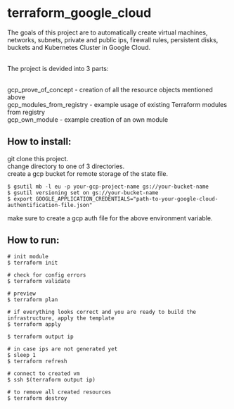 # terraform_google_cloud

The goals of this project are to automatically create virtual machines, networks, subnets, private and public ips, firewall rules, persistent disks, buckets and Kubernetes Cluster in Google Cloud.<br><br>

The project is devided into 3 parts:<br><br>

gcp_prove_of_concept        -   creation of all the resource objects mentioned above<br>
gcp_modules_from_registry   -   example usage of existing Terraform modules from registry <br>
gcp_own_module              -   example creation of an own module<br>

## How to install:

git clone this project.<br>
change directory to one of 3 directories.<br>
create a gcp bucket for remote storage of the state file.

```hcl
$ gsutil mb -l eu -p your-gcp-project-name gs://your-bucket-name
$ gsutil versioning set on gs://your-bucket-name
$ export GOOGLE_APPLICATION_CREDENTIALS="path-to-your-google-cloud-authentification-file.json"
```
make sure to create a gcp auth file for the above environment variable. 


## How to run:

```hcl
# init module
$ terraform init

# check for config errors
$ terraform validate

# preview
$ terraform plan 

# if everything looks correct and you are ready to build the infrastructure, apply the template
$ terraform apply 

$ terraform output ip

# in case ips are not generated yet
$ sleep 1
$ terraform refresh

# connect to created vm
$ ssh $(terraform output ip)

# to remove all created resources
$ terraform destroy 
```

